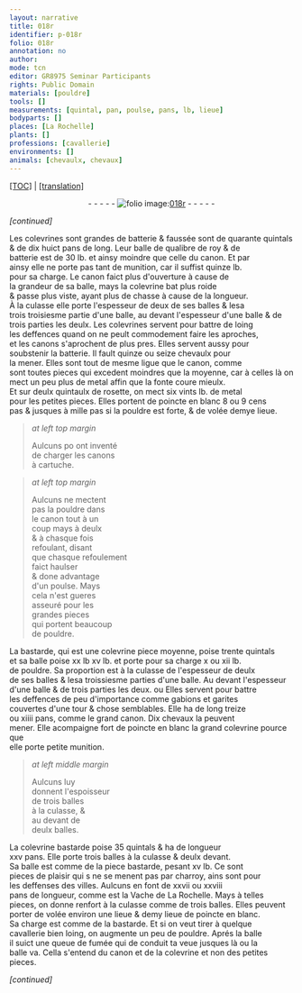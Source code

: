 ```yaml
---
layout: narrative
title: 018r
identifier: p-018r
folio: 018r
annotation: no
author:
mode: tcn
editor: GR8975 Seminar Participants
rights: Public Domain
materials: [pouldre]
tools: []
measurements: [quintal, pan, poulse, pans, lb, lieue]
bodyparts: []
places: [La Rochelle]
plants: []
professions: [cavallerie]
environments: []
animals: [chevaulx, chevaux]
---
```


<p><a href="{{ site.baseurl }}/normalized/">[TOC]</a> | <a href="{{ site.baseurl }}/texts/p-018r_tl/" target="_blank">[translation]</a></p><div class="folio" align="center">- - - - - <a href="http://gallica.bnf.fr/ark:/12148/btv1b10500001g/f41.image" target="_blank"><img src="https://cu-mkp.github.io/2017-workshop-edition/assets/photo-icon.png" alt="folio image: " style="display:inline-block; margin-bottom:-3px;"/>018r</a> - - - - - </div>  
 
*[continued]*
  
 Les colevrines <span class="del">sont</span> grandes de batterie <span class="add">& faussée</span> sont de quarante <span class="ms">quintal</span>s<br/> & de dix huict <span class="ms">pan</span>s de long. Leur balle de qualibre de roy & de<br/> batterie est de 30 lb. et ainsy moindre que celle du canon. Et par<br/> ainsy elle ne porte pas tant de munition, car il suffist quinze lb.<br/> pour sa charge. Le canon faict plus d'ouverture à cause de<br/> la grandeur de sa balle, mays la colevrine bat plus roide<br/> & passe plus viste, ayant plus de chasse à cause de la longueur.<br/> À la culasse elle porte l'espesseur de deux de ses balles & l<span class="del">es</span>a<br/> <span class="del">trois</span> <span class="add">troisiesme</span> partie d'une balle, au devant l'espesseur d'une balle & de<br/> trois partie<span class="del">s</span> les deulx. Les colevrines servent pour battre de loing<br/> les deffences quand on ne peult commodement faire les aproches,<br/> et les canons s'aprochent de plus pres. Elles servent aussy pour<br/> soubstenir la batterie. Il fault quinze ou seize <span class="al">chevaulx</span> pour<br/> la mener. Elles sont <span class="del">tout</span> de mesme ligue que le canon, co<span class="exp">mm</span>e<br/> sont toutes pieces <span class="del">qui excedent</span> <span class="add">moindres que</span> la moyenne, car à celles là on<br/> mect un peu plus de metal affin que la fonte coure mieulx.<br/> Et sur deulx quintaulx de rosette, on mect six vints lb. de metal<br/> pour les petites pieces. <span class="add">Elles portent de poincte en blanc 8 ou 9 cens<br/> pas & jusques à mille pas si la <span class="m">pouldre</span> est forte, & de volée demye lieue.</span>
 
> *at left top margin*
> 
> 
>   Aulcuns <span class="del">po</span> ont inventé<br/> de charger les canons<br/> à cartuche.
 
> *at left top margin*
> 
> 
>   Aulcuns ne mectent<br/> pas la <span class="m">pouldre</span> dans<br/> le canon tout à un<br/> coup mays à deulx<br/> & à chasque fois<br/> refoulant, disant<br/> que chasque refoulem<span class="exp">ent</span><br/> faict haulser<br/> & done adva<span class="exp">n</span>tage<br/> d'un <span class="ms">poulse</span>. Mays<br/> cela n'est gueres<br/> asseuré pour les<br/> grandes pieces<br/> qui portent beaucoup<br/> de <span class="m">pouldre</span>.
 
 La bastarde, qui est une <span class="del">colevrine</span> <span class="add">piece</span> <span class="del">moyenne</span>, poise trente <span class="ms">quintal</span>s<br/> et sa balle poise <span class="del">xx lb</span> <span class="add">xv lb.</span> et porte pour sa charge x ou xii lb.<br/> de <span class="m">pouldre</span>. Sa proportion est à la culasse de l'espesseur de deulx<br/> de ses balles & l<span class="del">es</span><span class="add">a</span> troi<span class="del">s</span><span class="add">siesme</span> partie<span class="del">s</span> d'une balle. Au devant l'espesseur<br/> d'une balle & de trois parties les deux. <span class="del"><span class="add">ou</span></span> Elles servent pour battre<br/> les deffences de peu d'importance comme gabions et garites<br/> couvertes d'une tour & chose semblables. Elle ha de long treize<br/> ou xiiii <span class="ms">pans</span>, comme le grand canon. Dix <span class="al">chevaux</span> la peuvent<br/> mener. <span class="add">Elle acompaigne fort de poincte en blanc la grand colevrine pource q<span class="exp">ue</span><br/> elle porte petite munition.</span>
 
> *at left middle margin*
> 
> 
>   Aulcuns luy<br/> donnent l'espoisseur<br/> de trois balles<br/> à la culasse, &<br/> au devant de<br/> deulx balles.
 
 La colevrine bastarde poise 35 <span class="ms">quintal</span>s & ha de longueur<br/> xxv <span class="ms">pan</span>s. Elle porte trois balles à la culasse & deulx devant.<br/> Sa balle est comme de la piece bastarde, pesant xv <span class="ms">lb</span>. Ce sont<br/> pieces de plaisir qui <span class="del">s</span> ne se menent pas par charroy, ains sont pour<br/> les deffenses des villes. Aulcuns en font de xxvii ou xxviii<br/> pans de longueur, co<span class="exp">mm</span>e est la Vache de <span class="pl">La Rochelle</span>. Mays à telles<br/> pieces, on donne renfort à la culasse co<span class="exp">mm</span>e de trois balles. Elles peuvent<br/> porter de volée environ une <span class="ms">lieue</span> & demy <span class="ms">lieue</span> de poincte en blanc.<br/> Sa charge est comme de la bastarde. Et si on veut tirer à quelque<br/> <span class="pro">cavallerie</span> bien loing, on augmente un peu de <span class="m">pouldre</span>. Aprés la balle<br/> il suict une queue de fumée qui <span class="del">de</span> conduit ta veue jusques là ou la<br/> balle va. Cella s'entend du canon et de la colevrine et non des petites pieces.
 
*[continued]*
 
